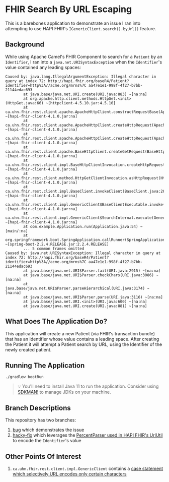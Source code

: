 # FHIR Search By URL Escaping
This is a barebones application to demonstrate an issue I ran into attempting to use HAPI FHIR's `IGenericClient.search().byUrl()` feature.

## Background
While using Apache Camel's FHIR Component to search for a `Patient` by an `Identifier`, I ran into a `java.net.URISyntaxException` when the `Identifier`'s value contained any leading spaces:
```
Caused by: java.lang.IllegalArgumentException: Illegal character in query at index 72: http://hapi.fhir.org/baseR4/Patient?identifier=http%3A//acme.org/mrns%7C aa47e1e1-998f-4f27-b7bb-21144edac693
        at java.base/java.net.URI.create(URI.java:883) ~[na:na]
        at org.apache.http.client.methods.HttpGet.<init>(HttpGet.java:66) ~[httpclient-4.5.10.jar:4.5.10]
        at ca.uhn.fhir.rest.client.apache.ApacheHttpClient.constructRequestBase(ApacheHttpClient.java:76) ~[hapi-fhir-client-4.1.0.jar:na]
        at ca.uhn.fhir.rest.client.apache.ApacheHttpClient.createHttpRequest(ApacheHttpClient.java:109) ~[hapi-fhir-client-4.1.0.jar:na]
        at ca.uhn.fhir.rest.client.apache.ApacheHttpClient.createHttpRequest(ApacheHttpClient.java:92) ~[hapi-fhir-client-4.1.0.jar:na]
        at ca.uhn.fhir.rest.client.apache.BaseHttpClient.createGetRequest(BaseHttpClient.java:106) ~[hapi-fhir-client-4.1.0.jar:na]
        at ca.uhn.fhir.rest.client.impl.BaseHttpClientInvocation.createHttpRequest(BaseHttpClientInvocation.java:77) ~[hapi-fhir-client-4.1.0.jar:na]
        at ca.uhn.fhir.rest.client.method.HttpGetClientInvocation.asHttpRequest(HttpGetClientInvocation.java:98) ~[hapi-fhir-client-4.1.0.jar:na]
        at ca.uhn.fhir.rest.client.impl.BaseClient.invokeClient(BaseClient.java:265) ~[hapi-fhir-client-4.1.0.jar:na]
        at ca.uhn.fhir.rest.client.impl.GenericClient$BaseClientExecutable.invoke(GenericClient.java:434) ~[hapi-fhir-client-4.1.0.jar:na]
        at ca.uhn.fhir.rest.client.impl.GenericClient$SearchInternal.execute(GenericClient.java:1841) ~[hapi-fhir-client-4.1.0.jar:na]
        at com.example.Application.run(Application.java:54) ~[main/:na]
        at org.springframework.boot.SpringApplication.callRunner(SpringApplication.java:784) ~[spring-boot-2.2.4.RELEASE.jar:2.2.4.RELEASE]
        ... 5 common frames omitted
Caused by: java.net.URISyntaxException: Illegal character in query at index 72: http://hapi.fhir.org/baseR4/Patient?identifier=http%3A//acme.org/mrns%7C aa47e1e1-998f-4f27-b7bb-21144edac693
        at java.base/java.net.URI$Parser.fail(URI.java:2915) ~[na:na]
        at java.base/java.net.URI$Parser.checkChars(URI.java:3086) ~[na:na]
        at java.base/java.net.URI$Parser.parseHierarchical(URI.java:3174) ~[na:na]
        at java.base/java.net.URI$Parser.parse(URI.java:3116) ~[na:na]
        at java.base/java.net.URI.<init>(URI.java:600) ~[na:na]
        at java.base/java.net.URI.create(URI.java:881) ~[na:na]
```

## What Does The Application Do?
This application will create a new Patient (via FHIR's transaction bundle) that has an Identifier whose value contains a leading space. After creating the Patient it will attempt a Patient search by URL, using the Identifier of the newly created patient. 

## Running The Application
```
./gradlew bootRun
```
> :bulb: You'll need to install Java 11 to run the application. Consider using [SDKMAN!](https://sdkman.io/install) to manage JDKs on your machine.

## Branch Descriptions
This repository has two branches:
1. [bug](https://github.com/billkoch/fhir-search-by-url-escaping/tree/bug) which demonstrates the issue
1. [hacky-fix](https://github.com/billkoch/fhir-search-by-url-escaping/tree/hacky-fix) which leverages the [PercentParser used in HAPI FHIR's UrlUtil](https://github.com/jamesagnew/hapi-fhir/blob/master/hapi-fhir-base/src/main/java/ca/uhn/fhir/util/UrlUtil.java#L156) to encode the `Identifier`'s value

## Other Points Of Interest
1. `ca.uhn.fhir.rest.client.impl.GenericClient` contains a [case statement which selectively URL encodes only certain characters](https://github.com/jamesagnew/hapi-fhir/blob/master/hapi-fhir-client/src/main/java/ca/uhn/fhir/rest/client/impl/GenericClient.java#L2344)
